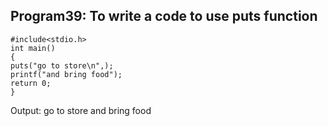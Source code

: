 ## Program39: To write a code to use puts function
```
#include<stdio.h>
int main()
{
puts("go to store\n",);
printf("and bring food");
return 0;
}
```

Output:
go to store
and bring food

